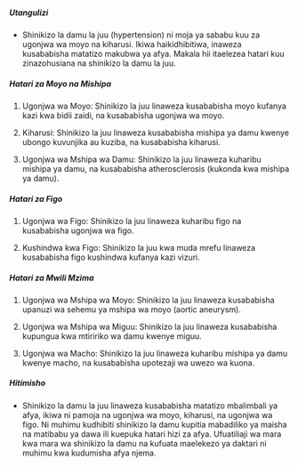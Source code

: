 ##### Utangulizi
* Shinikizo la damu la juu (hypertension) ni moja ya sababu kuu za ugonjwa wa moyo na kiharusi. Ikiwa haikidhibitiwa, inaweza kusababisha matatizo makubwa ya afya. Makala hii itaelezea hatari kuu zinazohusiana na shinikizo la damu la juu.

##### Hatari za Moyo na Mishipa
1. Ugonjwa wa Moyo: Shinikizo la juu linaweza kusababisha moyo kufanya kazi kwa bidii zaidi, na kusababisha ugonjwa wa moyo.

2. Kiharusi: Shinikizo la juu linaweza kusababisha mishipa ya damu kwenye ubongo kuvunjika au kuziba, na kusababisha kiharusi.

3. Ugonjwa wa Mshipa wa Damu: Shinikizo la juu linaweza kuharibu mishipa ya damu, na kusababisha atherosclerosis (kukonda kwa mishipa ya damu).

##### Hatari za Figo
1. Ugonjwa wa Figo: Shinikizo la juu linaweza kuharibu figo na kusababisha ugonjwa wa figo.

2. Kushindwa kwa Figo: Shinikizo la juu kwa muda mrefu linaweza kusababisha figo kushindwa kufanya kazi vizuri.

##### Hatari za Mwili Mzima
1. Ugonjwa wa Mshipa wa Moyo: Shinikizo la juu linaweza kusababisha upanuzi wa sehemu ya mshipa wa moyo (aortic aneurysm).

2. Ugonjwa wa Mshipa wa Miguu: Shinikizo la juu linaweza kusababisha kupungua kwa mtiririko wa damu kwenye miguu.

3. Ugonjwa wa Macho: Shinikizo la juu linaweza kuharibu mishipa ya damu kwenye macho, na kusababisha upotezaji wa uwezo wa kuona.

##### Hitimisho
* Shinikizo la damu la juu linaweza kusababisha matatizo mbalimbali ya afya, ikiwa ni pamoja na ugonjwa wa moyo, kiharusi, na ugonjwa wa figo. Ni muhimu kudhibiti shinikizo la damu kupitia mabadiliko ya maisha na matibabu ya dawa ili kuepuka hatari hizi za afya. Ufuatiliaji wa mara kwa mara wa shinikizo la damu na kufuata maelekezo ya daktari ni muhimu kwa kudumisha afya njema.